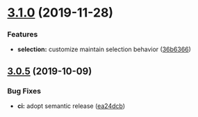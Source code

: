# [3.1.0](https://github.com/neovici/cosmoz-grouped-list/compare/v3.0.5...v3.1.0) (2019-11-28)


### Features

* **selection:** customize maintain selection behavior ([36b6366](https://github.com/neovici/cosmoz-grouped-list/commit/36b6366))

## [3.0.5](https://github.com/neovici/cosmoz-grouped-list/compare/v3.0.4...v3.0.5) (2019-10-09)


### Bug Fixes

* **ci:** adopt semantic release ([ea24dcb](https://github.com/neovici/cosmoz-grouped-list/commit/ea24dcb))
